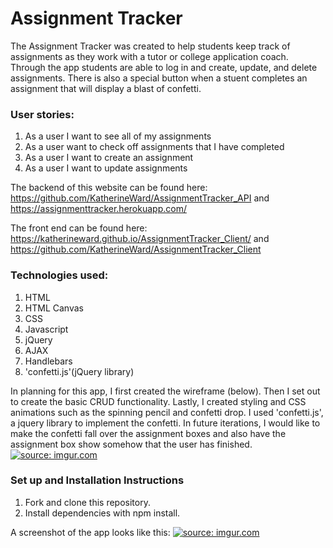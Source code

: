 <h1> Assignment Tracker </h1>

The Assignment Tracker was created to help students keep track of assignments as they
work with a tutor or college application coach. Through the app students are able to log in and create, update,
and delete assignments. There is also a special button when a stuent completes an assignment
that will display a blast of confetti.

<h3> User stories: </h3>
<ol>
<li> As a user I want to see all of my assignments </li>
<li> As a user want to check off assignments that I have completed </li>
<li> As a user I want to create an assignment </li>
<li> As a user I want to update assignments </li>
</ol>


 The backend of this website can be found here:
 https://github.com/KatherineWard/AssignmentTracker_API
 and
 https://assignmenttracker.herokuapp.com/

The front end can be found here:
https://katherineward.github.io/AssignmentTracker_Client/
and
https://github.com/KatherineWard/AssignmentTracker_Client

<h3> Technologies used: </h3>
<ol>
<li>HTML </li>
<li>  HTML Canvas </li>
<li> CSS </li>
<li>Javascript </li>
<li> jQuery </li>
<li>AJAX</li>
<li> Handlebars </li>
<li>'confetti.js'(jQuery library)</li>
</ol>
In planning for this app, I first created the wireframe (below).
Then I set out to create the basic CRUD functionality. Lastly, I created styling and CSS animations such as the spinning
pencil and confetti drop. I used 'confetti.js', a jquery library to implement the confetti.
In future iterations, I would like to make the confetti fall over the assignment
boxes and also have the assignment box show somehow that the user has finished.
<a href="https://imgur.com/kHMKDYq"><img src="https://i.imgur.com/kHMKDYq.jpg" title="source: imgur.com" /></a>

<h3> Set up and Installation Instructions </h3>
<ol>
<li>Fork and clone this repository.</li>
<li>Install dependencies with npm install.</li>
</ol>

A screenshot of the app looks like this:
<a href="https://imgur.com/aX1MGXg"><img src="https://i.imgur.com/aX1MGXg.png" title="source: imgur.com" /></a>
